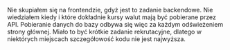 Nie skupiałem się na frontendzie, gdyż jest to zadanie backendowe. Nie wiedziałem kiedy i które dokładnie kursy walut mają być pobierane przez API. Pobieranie danych do bazy odbywa się więc za każdym odświeżeniem strony głównej. Miało to być krótkie zadanie rekrutacyjne, dlatego w niektórych miejscach szczegółowość kodu nie jest najwyższa. 

